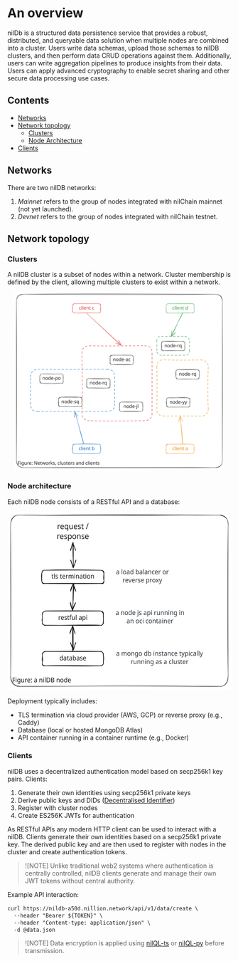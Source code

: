 # An overview

nilDb is a structured data persistence service that provides a robust, distributed, and queryable data solution when multiple nodes are combined into a cluster. Users write data schemas, upload those schemas to nilDB clusters, and then perform data CRUD operations against them. Additionally, users can write aggregation pipelines to produce insights from their data. Users can apply advanced cryptography to enable secret sharing and other secure data processing use cases.

## Contents

- [Networks](#networks)
- [Network topology](#network-topology)
    - [Clusters](#clusters)
    - [Node Architecture](#node-architecture)
- [Clients](#clients)

## Networks

There are two nilDB networks:

1. _Mainnet_ refers to the group of nodes integrated with nilChain mainnet (not yet launched).
2. _Devnet_ refers to the group of nodes integrated with nilChain testnet.

## Network topology

### Clusters

A nilDB cluster is a subset of nodes within a network. Cluster membership is defined by the client, allowing multiple clusters to exist within a network.

<div style="text-align: center">
  <img src="assets/network-topology.svg" height="400" alt="node-simple">
</div>

### Node architecture

Each nilDB node consists of a RESTful API and a database:

<div style="text-align: center">
  <img src="./assets/node-simple.svg" height="400" alt="node-simple">
</div>

Deployment typically includes:

- TLS termination via cloud provider (AWS, GCP) or reverse proxy (e.g., Caddy)
- Database (local or hosted MongoDB Atlas)
- API container running in a container runtime (e.g., Docker)

### Clients

nilDB uses a decentralized authentication model based on secp256k1 key pairs. Clients:

1. Generate their own identities using secp256k1 private keys
2. Derive public keys and DIDs ([Decentralised Identifier](https://www.w3.org/groups/wg/did/))
3. Register with cluster nodes
4. Create ES256K JWTs for authentication

As RESTful APIs any modern HTTP client can be used to interact with a nilDB. Clients generate their own identities based on a secp256k1 private key. The derived public key and  are then used to register with nodes in the cluster and create authentication tokens.

> ![NOTE]
> Unlike traditional web2 systems where authentication is centrally controlled, nilDB clients generate and manage their own JWT tokens without central authority.

Example API interaction:

```shell
curl https://nildb-a50d.nillion.network/api/v1/data/create \
  --header "Bearer ${TOKEN}" \
  --header "Content-type: application/json" \
  -d @data.json
```

> ![NOTE] Data encryption is applied using [nilQL-ts](github.com/nillionnetwork/nilql-ts) or [nilQL-py](https://github.com/nillionnetwork/nilql-py) before transmission. 
